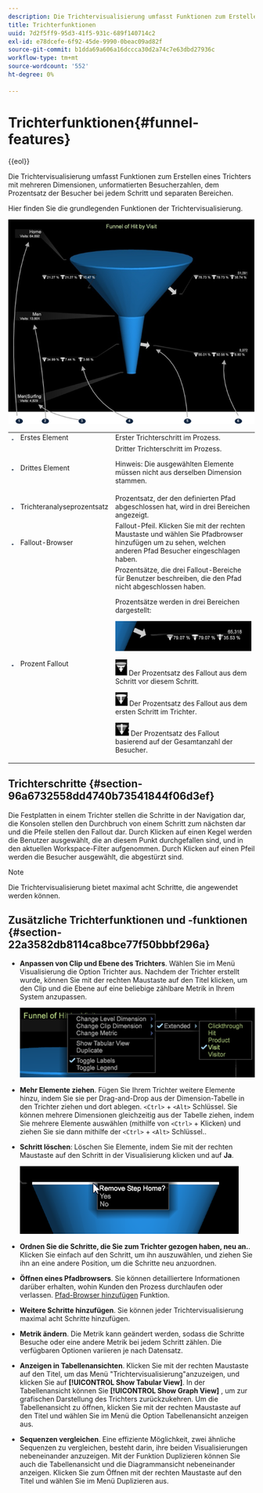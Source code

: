 ```yaml
---
description: Die Trichtervisualisierung umfasst Funktionen zum Erstellen eines Trichters mit mehreren Dimensionen, unformatierten Besucherzahlen, dem Prozentsatz der Besucher bei jedem Schritt und separaten Bereichen.
title: Trichterfunktionen
uuid: 7d2f5ff9-95d3-41f5-931c-689f140714c2
exl-id: e78dcefe-6f92-45de-9990-0beac09ad82f
source-git-commit: b1dda69a606a16dccca30d2a74c7e63dbd27936c
workflow-type: tm+mt
source-wordcount: '552'
ht-degree: 0%

---
```


# Trichterfunktionen{#funnel-features}

{{eol}}

Die Trichtervisualisierung umfasst Funktionen zum Erstellen eines Trichters mit mehreren Dimensionen, unformatierten Besucherzahlen, dem Prozentsatz der Besucher bei jedem Schritt und separaten Bereichen.

Hier finden Sie die grundlegenden Funktionen der Trichtervisualisierung.

![](assets/funnel_visualization_capture.png)

<table id="table_49A08740CEE74D64B6F9C37CD91F1AE5"> 
 <tbody> 
  <tr> 
   <td colname="col01"> <img id="image_0C1701833FE049708CE38ADEB5EC7EEF" src="assets/funnel_visualization_capture_1.png" /> </td> 
   <td colname="col1"> Erstes Element </td> 
   <td colname="col2"> Erster Trichterschritt im Prozess. </td> 
  </tr> 
  <tr> 
   <td colname="col01"> <img id="image_EF8AF94D833B4A249959B76F8FAF2318" src="assets/funnel_visualization_capture_2.png" /> </td> 
   <td colname="col1"> Drittes Element </td> 
   <td colname="col2">Dritter Trichterschritt im Prozess. <p><p>Hinweis: Die ausgewählten Elemente müssen nicht aus derselben Dimension stammen. </p></p></td> 
  </tr> 
  <tr> 
   <td colname="col01"> <img id="image_F3C5130B52234FAC9DEB50279F94FF90" src="assets/funnel_visualization_capture_3.png" /> </td> 
   <td colname="col1"> Trichteranalyseprozentsatz </td> 
   <td colname="col2"> Prozentsatz, der den definierten Pfad abgeschlossen hat, wird in drei Bereichen angezeigt. </td> 
  </tr> 
  <tr> 
   <td colname="col01"> <img id="image_3F030396CEB14528980F5B965113BD36" src="assets/funnel_visualization_capture_4.png" /> </td> 
   <td colname="col1"> Fallout-Browser </td> 
   <td colname="col2">Fallout-Pfeil. Klicken Sie mit der rechten Maustaste und wählen Sie <span class="uicontrol"> Pfadbrowser hinzufügen</span> um zu sehen, welchen anderen Pfad Besucher eingeschlagen haben. </td> 
  </tr> 
  <tr> 
   <td colname="col01"> <img id="image_0DA7567BDBDF4BEF9CA840D2F88A414E" src="assets/funnel_visualization_capture_5.png" /> </td> 
   <td colname="col1"> Prozent Fallout </td> 
   <td colname="col2">Prozentsätze, die drei Fallout-Bereiche für Benutzer beschreiben, die den Pfad nicht abgeschlossen haben. <p>Prozentsätze werden in drei Bereichen dargestellt: </p><p><img id="image_B85C46DDF12C41D5BF213D5F9DC04967" placement="break" src="assets/funnel_path_browser_5.png" /></p><p><img id="image_BC37007D7B4B425C8F87905CE68F0114" src="assets/funnel_path_browser_6.png" /> Der Prozentsatz des Fallout aus dem Schritt vor diesem Schritt. </p><p><img id="image_B10866B083424360AFF1B19E836A94CF" src="assets/funnel_path_browser_7.png" /> Der Prozentsatz des Fallout aus dem ersten Schritt im Trichter. </p><p><img id="image_19B9AE916B584E18A82F5D5E10674414" src="assets/funnel_path_browser_8.png" /> Der Prozentsatz des Fallout basierend auf der Gesamtanzahl der Besucher. </p></td> 
  </tr> 
 </tbody> 
</table>

## Trichterschritte {#section-96a6732558dd4740b73541844f06d3ef}

Die Festplatten in einem Trichter stellen die Schritte in der Navigation dar, die Konsolen stellen den Durchbruch von einem Schritt zum nächsten dar und die Pfeile stellen den Fallout dar. Durch Klicken auf einen Kegel werden die Benutzer ausgewählt, die an diesem Punkt durchgefallen sind, und in den aktuellen Workspace-Filter aufgenommen. Durch Klicken auf einen Pfeil werden die Besucher ausgewählt, die abgestürzt sind.

>[!NOTE]
>
>Die Trichtervisualisierung bietet maximal acht Schritte, die angewendet werden können.

## Zusätzliche Trichterfunktionen und -funktionen {#section-22a3582db8114ca8bce77f50bbbf296a}

* **Anpassen von Clip und Ebene des Trichters**. Wählen Sie im Menü Visualisierung die Option Trichter aus. Nachdem der Trichter erstellt wurde, können Sie mit der rechten Maustaste auf den Titel klicken, um den Clip und die Ebene auf eine beliebige zählbare Metrik in Ihrem System anzupassen.

   ![](assets/funnel_path_browser_9.png)

* **Mehr Elemente ziehen**. Fügen Sie Ihrem Trichter weitere Elemente hinzu, indem Sie sie per Drag-and-Drop aus der Dimension-Tabelle in den Trichter ziehen und dort ablegen. `<Ctrl>` + `<Alt>` Schlüssel. Sie können mehrere Dimensionen gleichzeitig aus der Tabelle ziehen, indem Sie mehrere Elemente auswählen (mithilfe von `<Ctrl>` + Klicken) und ziehen Sie sie dann mithilfe der `<Ctrl>` + `<Alt>` Schlüssel..
* **Schritt löschen**: Löschen Sie Elemente, indem Sie mit der rechten Maustaste auf den Schritt in der Visualisierung klicken und auf **Ja**.

   ![](assets/funnel_path_browser_4.png)

* **Ordnen Sie die Schritte, die Sie zum Trichter gezogen haben, neu an.**. Klicken Sie einfach auf den Schritt, um ihn auszuwählen, und ziehen Sie ihn an eine andere Position, um die Schritte neu anzuordnen.
* **Öffnen eines Pfadbrowsers**. Sie können detailliertere Informationen darüber erhalten, wohin Kunden den Prozess durchlaufen oder verlassen. [Pfad-Browser hinzufügen](../../../../home/c-get-started/c-analysis-vis/c-funnel-visualization/c-path-browser-funnel.md#concept-b0cedf7a28ae422696ded1258c9a4119) Funktion.

* **Weitere Schritte hinzufügen**. Sie können jeder Trichtervisualisierung maximal acht Schritte hinzufügen.
* **Metrik ändern**. Die Metrik kann geändert werden, sodass die Schritte Besuche oder eine andere Metrik bei jedem Schritt zählen. Die verfügbaren Optionen variieren je nach Datensatz.
* **Anzeigen in Tabellenansichten**. Klicken Sie mit der rechten Maustaste auf den Titel, um das Menü &quot;Trichtervisualisierung&quot;anzuzeigen, und klicken Sie auf **[!UICONTROL Show Tabular View]**. In der Tabellenansicht können Sie **[!UICONTROL Show Graph View]** , um zur grafischen Darstellung des Trichters zurückzukehren. Um die Tabellenansicht zu öffnen, klicken Sie mit der rechten Maustaste auf den Titel und wählen Sie im Menü die Option Tabellenansicht anzeigen aus.

* **Sequenzen vergleichen**. Eine effiziente Möglichkeit, zwei ähnliche Sequenzen zu vergleichen, besteht darin, ihre beiden Visualisierungen nebeneinander anzuzeigen. Mit der Funktion Duplizieren können Sie auch die Tabellenansicht und die Diagrammansicht nebeneinander anzeigen. Klicken Sie zum Öffnen mit der rechten Maustaste auf den Titel und wählen Sie im Menü Duplizieren aus.
